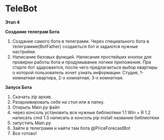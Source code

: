 # TeleBot
**Этап 4**

**Создание телеграм Бота**


1. Создание самого бота в телеграмм.
   Через специального бота в телеграмме(BotFather) создаеться бот и задаются нужные настройки.
2. Написание базовых функций.
   Написание простейших кнопок для проверки работы бота и продумывание логики приложения. При старте бот здаровается, после чего предлагаеться выбор квартиры о которой пользователь хочет узнать информации:     Студия, 1-комнатная квартира, 2-х комнатная, 3-х комнатная.


**Запуск Бота**

1. Скачать zip архив.
2. Разархивировать себе на стол или в папку.
3. Открыть Main.py файл
4. через консоль установить все нужные библиотеки
   1.1 Win + R
   1.2 написать cmd
   1.3 написать в консоль pip install название библиотеки
6. запустить Main.py
7. Зайти в телеграмм и найти там бота @PriceForecastBot
8. Все готово!
